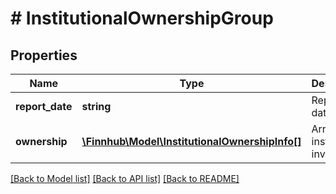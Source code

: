 # # InstitutionalOwnershipGroup

## Properties

Name | Type | Description | Notes
------------ | ------------- | ------------- | -------------
**report_date** | **string** | Report date. | [optional]
**ownership** | [**\Finnhub\Model\InstitutionalOwnershipInfo[]**](InstitutionalOwnershipInfo.md) | Array of institutional investors. | [optional]

[[Back to Model list]](../../README.md#models) [[Back to API list]](../../README.md#endpoints) [[Back to README]](../../README.md)
